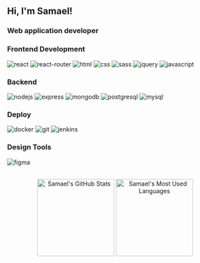 <h2>Hi, I'm Samael!</h2>
<h3>Web application developer</h3>

### Frontend Development

![react](https://img.shields.io/badge/React-20232A?style=for-the-badge&logo=react&logoColor=61DAFB)
![react-router](https://img.shields.io/badge/React_Router-CA4245?style=for-the-badge&logo=react-router&logoColor=white)
![html](https://img.shields.io/badge/HTML5-E34F26?style=for-the-badge&logo=html5&logoColor=white)
![css](https://img.shields.io/badge/CSS3-1572B6?style=for-the-badge&logo=css3&logoColor=white)
![sass](https://img.shields.io/badge/SASS-CC6699?style=for-the-badge&logo=sass&logoColor=white)
![jquery](https://img.shields.io/badge/jQuery-0769AD?style=for-the-badge&logo=jquery&logoColor=white)
![javascript](https://img.shields.io/badge/Javascript-F79405?style=for-the-badge&logo=javascript&logoColor=white)


### Backend

![nodejs](https://img.shields.io/badge/Node.js-339933?style=for-the-badge&logo=Node.js&logoColor=white)
![express](https://img.shields.io/badge/Express-339999?style=for-the-badge&logo=Express&logoColor=white)
![mongodb](https://img.shields.io/badge/MongoDB-47A248?style=for-the-badge&logo=MongoDB&logoColor=white)
![postgresql](https://img.shields.io/badge/PostgreSQL-4169E1?style=for-the-badge&logo=PostgreSQL&logoColor=white)
![mysql](https://img.shields.io/badge/MySQL-4479A1?style=for-the-badge&logo=MySQL&logoColor=white)


### Deploy

![docker](https://img.shields.io/badge/Docker-2496ED?style=for-the-badge&logo=Docker&logoColor=white)
![git](https://img.shields.io/badge/Git-F79405?style=for-the-badge&logo=git&logoColor=white)
![jenkins](https://img.shields.io/badge/Jenkins-3800CD?style=for-the-badge&logo=jenkins&logoColor=white)


### Design Tools

![figma](https://img.shields.io/badge/figma-000000?style=for-the-badge&logo=figma&logoColor=white)

<br/>

<div align="center">
  <img height="180em" alt="Samael's GitHub Stats" src="https://github-readme-stats.vercel.app/api?username=samaelgomez&&show_icons=true&title_color=ffffff&icon_color=bb2acf&text_color=daf7dc&bg_color=151515">
  <img height="180em" alt="Samael's Most Used Languages" src="https://github-readme-stats.vercel.app/api/top-langs/?username=samaelgomez&layout=compact&title_color=ffffff&icon_color=bb2acf&text_color=daf7dc&bg_color=151515">
</div>
